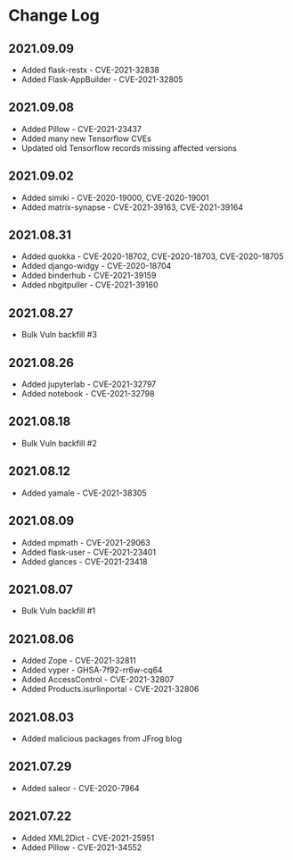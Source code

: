 # Change Log

## 2021.09.09
- Added flask-restx - CVE-2021-32838
- Added Flask-AppBuilder - CVE-2021-32805

## 2021.09.08
- Added Pillow - CVE-2021-23437
- Added many new Tensorflow CVEs
- Updated old Tensorflow records missing affected versions

## 2021.09.02
- Added simiki - CVE-2020-19000, CVE-2020-19001
- Added matrix-synapse - CVE-2021-39163, CVE-2021-39164

## 2021.08.31
- Added quokka - CVE-2020-18702, CVE-2020-18703, CVE-2020-18705
- Added django-widgy - CVE-2020-18704
- Added binderhub - CVE-2021-39159
- Added nbgitpuller - CVE-2021-39160

## 2021.08.27
- Bulk Vuln backfill #3

## 2021.08.26
- Added jupyterlab - CVE-2021-32797
- Added notebook - CVE-2021-32798

## 2021.08.18
- Bulk Vuln backfill #2

## 2021.08.12
- Added yamale - CVE-2021-38305

## 2021.08.09
- Added mpmath - CVE-2021-29063
- Added flask-user - CVE-2021-23401
- Added glances - CVE-2021-23418

## 2021.08.07
- Bulk Vuln backfill #1

## 2021.08.06
- Added Zope - CVE-2021-32811
- Added vyper - GHSA-7f92-rr6w-cq64
- Added AccessControl - CVE-2021-32807
- Added Products.isurlinportal - CVE-2021-32806

## 2021.08.03
- Added malicious packages from JFrog blog

## 2021.07.29
- Added saleor - CVE-2020-7964

## 2021.07.22
- Added XML2Dict - CVE-2021-25951
- Added Pillow - CVE-2021-34552
